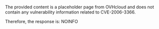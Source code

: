 The provided content is a placeholder page from OVHcloud and does not contain any vulnerability information related to CVE-2006-3366.

Therefore, the response is: NOINFO